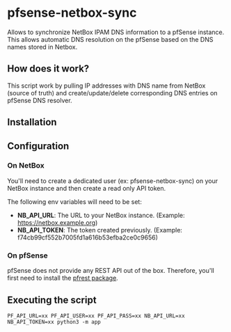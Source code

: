 # pfsense-netbox-sync

Allows to synchronize NetBox IPAM DNS information to a pfSense instance.
This allows automatic DNS resolution on the pfSense based on the DNS names stored in Netbox.

## How does it work?

This script work by pulling IP addresses with DNS name from NetBox (source of truth) and create/update/delete
corresponding DNS entries on pfSense DNS resolver.

## Installation

## Configuration

### On NetBox

You'll need to create a dedicated user (ex: pfsense-netbox-sync) on your NetBox instance and then create a read only API
token.

The following env variables will need to be set:

- **NB_API_URL**: The URL to your NetBox instance. (Example: https://netbox.example.org)
- **NB_API_TOKEN**: The token created previously. (Example: f74cb99cf552b7005fd1a616b53efba2ce0c9656)

### On pfSense

pfSense does not provide any REST API out of the box. Therefore, you'll first need to install
the [pfrest package](https://pfrest.org/INSTALL_AND_CONFIG/#).

## Executing the script

```
PF_API_URL=xx PF_API_USER=xx PF_API_PASS=xx NB_API_URL=xx NB_API_TOKEN=xx python3 -m app
```